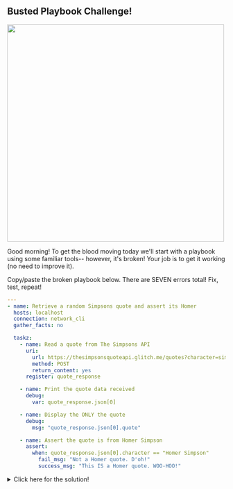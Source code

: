 ## Busted Playbook Challenge!

<img src="https://i.redd.it/i4v9op0chrc51.jpg" width="500"/>


Good morning! To get the blood moving today we'll start with a playbook using some familiar tools-- however, it's broken! Your job is to get it working (no need to improve it).

Copy/paste the broken playbook below. There are SEVEN errors total! Fix, test, repeat!

```yaml
---
- name: Retrieve a random Simpsons quote and assert its Homer
  hosts: localhost
  connection: network_cli
  gather_facts: no

  taskz:
    - name: Read a quote from The Simpsons API
      uri:
        url: https://thesimpsonsquoteapi.glitch.me/quotes?character=simpson
        method: POST
        return_content: yes
      register: quote_response

    - name: Print the quote data received
      debug:
        var: quote_response.json[0]

    - name: Display the ONLY the quote
      debug:
        msg: "quote_response.json[0].quote"

    - name: Assert the quote is from Homer Simpson
      assert:
        when: quote_response.json[0].character == "Homer Simpson"
          fail_msg: "Not a Homer quote. D'oh!"
          success_msg: "This IS a Homer quote. WOO-HOO!"
```

<details>
<summary>Click here for the solution!</summary>
<br>

```yaml
---
- name: Retrieve a random Simpsons quote and assert its Homer
  hosts: localhost
  connection: local                                                  # USE THE LOCAL CONNECTION WHEN USING LOCALHOST AS A HOST
  gather_facts: no

  tasks:                                                             # SPELLED 'tasks,' NOT 'taskz'
    - name: Read a quote from The Simpsons API
      uri:
        url: https://thesimpsonsquoteapi.glitch.me/quotes?character=simpson
        method: GET                                                  # WE ARE READING, NOT CREATING-- USE GET REQUEST!
        return_content: yes
      register: quote_response

    - name: Print the quote data received
      debug:
        var: quote_response.json[0]

    - name: Display the ONLY the quote
      debug:
        msg: "{{ quote_response.json[0].quote }}"                    # GOT TO USE {{ CURLY BRACES }} TO RETURN VALUE OF A VARIABLE

    - name: Assert the quote is from Homer Simpson
      assert:
        that: quote_response.json[0].character == "Homer Simpson"    # ASSERT USES 'THAT' TO DECLARE ITS CONDITION, NOT 'WHEN'
        fail_msg: "Not a Homer quote. D'oh!"                         # CONSISTENT INDENTATION IS KEY! BOTH THIS LINE AND
        success_msg: "This IS a Homer quote. WOO-HOO!"               # THIS ONE MUST BE ALIGNED WITH THE FIRST PARAMETER
```

</details>
